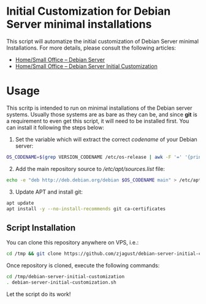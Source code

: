 # Initial Customization for Debian Server minimal installations

This script will automatize the initial customization of Debian Server minimal Installations. For more details, please consult the following articles:

- [Home/Small Office – Debian Server](https://zacks.eu/home-small-office-debian-server/)
- [Home/Small Office – Debian Server Initial Customization](https://zacks.eu/debian-server-initial-customization/)

# Usage

This scritp is intended to run on minimal installations of the Debian server systems. Usually those systems are as bare as they can be, and since **git** is a requirement to even get this script, it will need to be installed first. You can install it following the steps below:

01) Set the variable which will extract the correct *codename* of your Debian server:

```bash
OS_CODENAME=$(grep VERSION_CODENAME /etc/os-release | awk -F '=' '{print $2}')
```

02) Add the main repository source to */etc/apt/sources.list* file:

```bash
echo -e "deb http://deb.debian.org/debian $OS_CODENAME main" > /etc/apt/sources.list
```

03) Update APT and install git:

```bash
apt update
apt install -y --no-install-recommends git ca-certificates
```

## Script Installation

You can clone this repository anywhere on VPS, i.e.:

```bash
cd /tmp && git clone https://github.com/zjagust/debian-server-initial-customization.git
```

Once repository is cloned, execute the following commands:

```bash
cd /tmp/debian-server-initial-customization
. debian-server-initial-customization.sh
```

Let the script do its work!